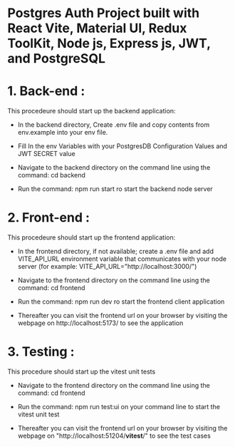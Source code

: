 # Postgres Auth Project built with React Vite, Material UI, Redux ToolKit, Node js, Express js, JWT, and PostgreSQL

# 1. Back-end :

This procedeure should start up the backend application:

- In the backend directory, Create .env file and copy contents from env.example into your env file.

- Fill In the env Variables with your PostgresDB Configuration Values and JWT SECRET value

- Navigate to the backend directory on the command line using the command: cd backend

- Run the command: npm run start ro start the backend node server

# 2. Front-end :

This procedeure should start up the frontend application:

- In the frontend directory, if not available; create a .env file and add VITE_API_URL environment variable that communicates with your node server (for example: VITE_API_URL="http://localhost:3000/")

- Navigate to the frontend directory on the command line using the command: cd frontend

- Run the command: npm run dev ro start the frontend client application

- Thereafter you can visit the frontend url on your browser by visiting the webpage on http://localhost:5173/ to see the application

# 3. Testing :

This procedure should start up the vitest unit tests

- Navigate to the frontend directory on the command line using the command: cd frontend

- Run the command: npm run test:ui on your command line to start the vitest unit test

- Thereafter you can visit the frontend url on your browser by visiting the webpage on "http://localhost:51204/**vitest**/" to see the test cases
